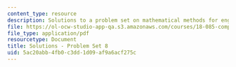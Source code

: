 ```yaml
---
content_type: resource
description: Solutions to a problem set on mathematical methods for engineers.
file: https://ol-ocw-studio-app-qa.s3.amazonaws.com/courses/18-085-computational-science-and-engineering-i-fall-2008/5ac20abb4fb0c3dd1d09af9a6acf275c_pset8.pdf
file_type: application/pdf
resourcetype: Document
title: Solutions - Problem Set 8
uid: 5ac20abb-4fb0-c3dd-1d09-af9a6acf275c
---
```

